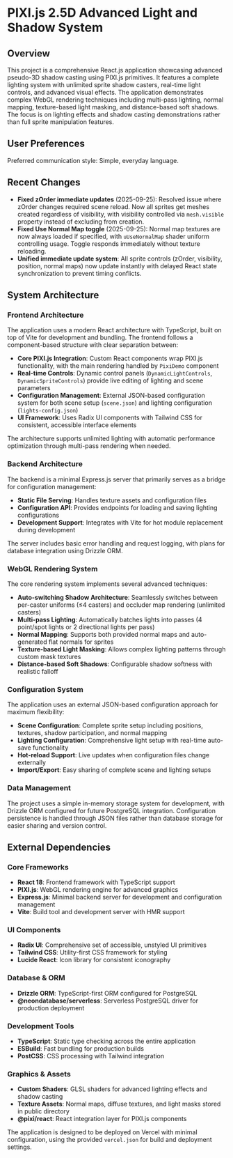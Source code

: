 # PIXI.js 2.5D Advanced Light and Shadow System

## Overview

This project is a comprehensive React.js application showcasing advanced pseudo-3D shadow casting using PIXI.js primitives. It features a complete lighting system with unlimited sprite shadow casters, real-time light controls, and advanced visual effects. The application demonstrates complex WebGL rendering techniques including multi-pass lighting, normal mapping, texture-based light masking, and distance-based soft shadows. The focus is on lighting effects and shadow casting demonstrations rather than full sprite manipulation features.

## User Preferences

Preferred communication style: Simple, everyday language.

## Recent Changes

- **Fixed zOrder immediate updates** (2025-09-25): Resolved issue where zOrder changes required scene reload. Now all sprites get meshes created regardless of visibility, with visibility controlled via `mesh.visible` property instead of excluding from creation.
- **Fixed Use Normal Map toggle** (2025-09-25): Normal map textures are now always loaded if specified, with `uUseNormalMap` shader uniform controlling usage. Toggle responds immediately without texture reloading.
- **Unified immediate update system**: All sprite controls (zOrder, visibility, position, normal maps) now update instantly with delayed React state synchronization to prevent timing conflicts.

## System Architecture

### Frontend Architecture

The application uses a modern React architecture with TypeScript, built on top of Vite for development and bundling. The frontend follows a component-based structure with clear separation between:

- **Core PIXI.js Integration**: Custom React components wrap PIXI.js functionality, with the main rendering handled by `PixiDemo` component
- **Real-time Controls**: Dynamic control panels (`DynamicLightControls`, `DynamicSpriteControls`) provide live editing of lighting and scene parameters
- **Configuration Management**: External JSON-based configuration system for both scene setup (`scene.json`) and lighting configuration (`lights-config.json`)
- **UI Framework**: Uses Radix UI components with Tailwind CSS for consistent, accessible interface elements

The architecture supports unlimited lighting with automatic performance optimization through multi-pass rendering when needed.

### Backend Architecture

The backend is a minimal Express.js server that primarily serves as a bridge for configuration management:

- **Static File Serving**: Handles texture assets and configuration files
- **Configuration API**: Provides endpoints for loading and saving lighting configurations
- **Development Support**: Integrates with Vite for hot module replacement during development

The server includes basic error handling and request logging, with plans for database integration using Drizzle ORM.

### WebGL Rendering System

The core rendering system implements several advanced techniques:

- **Auto-switching Shadow Architecture**: Seamlessly switches between per-caster uniforms (≤4 casters) and occluder map rendering (unlimited casters)
- **Multi-pass Lighting**: Automatically batches lights into passes (4 point/spot lights or 2 directional lights per pass)
- **Normal Mapping**: Supports both provided normal maps and auto-generated flat normals for sprites
- **Texture-based Light Masking**: Allows complex lighting patterns through custom mask textures
- **Distance-based Soft Shadows**: Configurable shadow softness with realistic falloff

### Configuration System

The application uses an external JSON-based configuration approach for maximum flexibility:

- **Scene Configuration**: Complete sprite setup including positions, textures, shadow participation, and normal mapping
- **Lighting Configuration**: Comprehensive light setup with real-time auto-save functionality
- **Hot-reload Support**: Live updates when configuration files change externally
- **Import/Export**: Easy sharing of complete scene and lighting setups

### Data Management

The project uses a simple in-memory storage system for development, with Drizzle ORM configured for future PostgreSQL integration. Configuration persistence is handled through JSON files rather than database storage for easier sharing and version control.

## External Dependencies

### Core Frameworks
- **React 18**: Frontend framework with TypeScript support
- **PIXI.js**: WebGL rendering engine for advanced graphics
- **Express.js**: Minimal backend server for development and configuration management
- **Vite**: Build tool and development server with HMR support

### UI Components
- **Radix UI**: Comprehensive set of accessible, unstyled UI primitives
- **Tailwind CSS**: Utility-first CSS framework for styling
- **Lucide React**: Icon library for consistent iconography

### Database & ORM
- **Drizzle ORM**: TypeScript-first ORM configured for PostgreSQL
- **@neondatabase/serverless**: Serverless PostgreSQL driver for production deployment

### Development Tools
- **TypeScript**: Static type checking across the entire application
- **ESBuild**: Fast bundling for production builds
- **PostCSS**: CSS processing with Tailwind integration

### Graphics & Assets
- **Custom Shaders**: GLSL shaders for advanced lighting effects and shadow casting
- **Texture Assets**: Normal maps, diffuse textures, and light masks stored in public directory
- **@pixi/react**: React integration layer for PIXI.js components

The application is designed to be deployed on Vercel with minimal configuration, using the provided `vercel.json` for build and deployment settings.